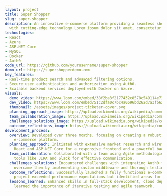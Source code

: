 ```yaml
---
layout: project
title: Super Shopper
slug: super-shopper
description: An innovative e-commerce platform providing a seamless shopping experience
  with cutting-edge technology Lorem ipsum dolor sit amet, consectetur adipiscing elit. Integer sit amet sem elit. Vestibulum mattis tempor lacus a maximus.
technologies:
- React
- Azure
- ASP.NET Core
- MySQL
- Docker
- Auth0
code_url: https://github.com/yourusername/super-shopper
demo_url: https://supershopperdemo.com
key_features:
- Real-time product search and advanced filtering options.
- Secure user authentication and authorization using Auth0.
- Scalable backend services deployed with Docker on Azure.
visuals:
  demo_video: https://www.loom.com/embed/38f2ba3f2177432c8578c549114e7307?sid=820badd7-2327-476a-bf8a-ba81c6fc3ecb
  dev_video: https://www.loom.com/embed/51c2dfa0c7bc4a0696bd262d7a3fb626?sid=bd87c4f6-f438-43f9-b857-a27a224548c7
  thumbnail: /assets/images/project-ticketer-cover.svg
  planning_approach_image: https://upload.wikimedia.org/wikipedia/commons/thumb/3/3a/Astor_Market_meat_counter_in_Manhattan_in_1915.jpg/450px-Astor_Market_meat_counter_in_Manhattan_in_1915.jpg
  team_collaboration_image: https://upload.wikimedia.org/wikipedia/commons/thumb/b/b7/Piggly_Wiggly_store%2C_1918.png/450px-Piggly_Wiggly_store%2C_1918.png
  challenges_solutions_image: https://upload.wikimedia.org/wikipedia/commons/thumb/3/3d/SB-butik_1941.jpg/330px-SB-butik_1941.jpg
  outcome_reflections_image: https://upload.wikimedia.org/wikipedia/commons/thumb/d/d3/EmpressWalkLoblaws-Vivid.jpg/330px-EmpressWalkLoblaws-Vivid.jpg
development_process:
  overview: Developed over three months, focusing on creating a robust and user-friendly
    e-commerce platform.
  planning_approach: Initiated with extensive market research and wireframing; selected
    React and ASP.NET Core for a responsive frontend and a powerful backend.
  team_collaboration: Collaborated with a team using Agile methodologies, utilizing
    tools like JIRA and Slack for effective communication.
  challenges_solutions: Encountered challenges with integrating Auth0 for authentication;
    overcame them by implementing custom middleware and thorough testing.
  outcome_reflections: Successfully launched a fully functional e-commerce site; the
    project exceeded performance expectations but identified areas for UI improvements.
  lessons_learned: Enhanced skills in full-stack development, cloud deployment, and
    learned the importance of iterative testing and agile teamwork.
---
```

